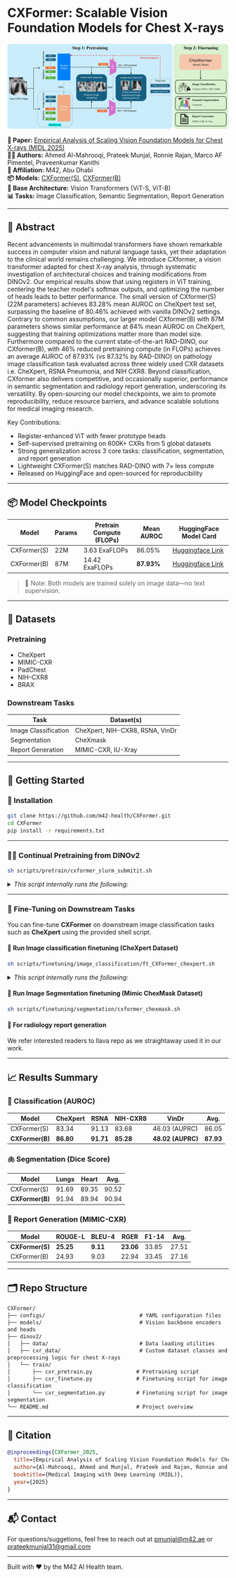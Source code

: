# CXFormer: Scalable Vision Foundation Models for Chest X-rays

![CXFormer](figures/overview.png) <!-- Placeholder for a banner image -->

**📄 Paper:** [Empirical Analysis of Scaling Vision Foundation Models for Chest X-rays (MIDL 2025)](LINK_TO_PAPER)  
**👨‍⚕️ Authors:** Ahmed Al-Mahrooqi, Prateek Munjal, Ronnie Rajan, Marco AF Pimentel, Praveenkumar Kanithi  
**📍 Affiliation:** M42, Abu Dhabi  
**📦 Models:** [CXFormer(S)](https://huggingface.co/m42-health/CXFormer-small), [CXFormer(B)](https://huggingface.co/m42-health/CXFormer-base)  
**🧠 Base Architecture:** Vision Transformers (ViT-S, ViT-B)  
**📊 Tasks:** Image Classification, Semantic Segmentation, Report Generation

---

## 🔬 Abstract

Recent advancements in multimodal transformers have shown remarkable success in computer vision and natural language tasks, yet their adaptation to the clinical world remains challenging. We introduce CXformer, a vision transformer adapted for chest X-ray analysis, through systematic investigation of architectural choices and training modifications from DINOv2. Our empirical results show that using registers in ViT training, centering the teacher model's softmax outputs, and optimizing the number of heads leads to better performance. The small version of CXformer(S) (22M parameters) achieves 83.28\% mean AUROC on CheXpert test set, surpassing the baseline of 80.46\% achieved with vanilla DINOv2 settings. Contrary to common assumptions, our larger model CXformer(B) with 87M parameters shows similar performance at 84\% mean AUROC on CheXpert, suggesting that training optimizations matter more than model size. Furthermore compared to the current state-of-the-art RAD-DINO, our CXformer(B), with 46\% reduced pretraining compute (in FLOPs) achieves an average AUROC of 87.93\% (vs 87.32\% by RAD-DINO) on pathology image classification task evaluated across three widely used CXR datasets i.e. CheXpert, RSNA Pneumonia, and NIH CXR8. Beyond classification, CXformer also delivers competitive, and occasionally superior, performance in semantic segmentation and radiology report generation, underscoring its versatility. By open-sourcing our model checkpoints, we aim to promote reproducibility, reduce resource barriers, and advance scalable solutions for medical imaging research.

Key Contributions:
- Register-enhanced ViT with fewer prototype heads
- Self-supervised pretraining on 600K+ CXRs from 5 global datasets
- Strong generalization across 3 core tasks: classification, segmentation, and report generation
- Lightweight CXFormer(S) matches RAD-DINO with 7× less compute
- Released on HuggingFace and open-sourced for reproducibility

---

## 📦 Model Checkpoints

| Model      | Params | Pretrain Compute (FLOPs) | Mean AUROC | HuggingFace Model Card |
|------------|--------|---------------------------|-------------|-------------------------|
| CXFormer(S)  | 22M    | 3.63 ExaFLOPs             | 86.05%      | [Huggingface Link](https://huggingface.co/m42-health/CXFormer-small)|
| CXFormer(B)  | 87M    | 14.42 ExaFLOPs            | **87.93%**  | [Huggingface Link](https://huggingface.co/m42-health/CXFormer-base) |

> 📌 Note: Both models are trained solely on image data—no text supervision.

---

## 🧪 Datasets

### Pretraining
- CheXpert
- MIMIC-CXR
- PadChest
- NIH-CXR8
- BRAX

### Downstream Tasks
| Task                | Dataset(s)                        |
|---------------------|-----------------------------------|
| Image Classification| CheXpert, NIH-CXR8, RSNA, VinDr   |
| Segmentation        | CheXmask                          |
| Report Generation   | MIMIC-CXR, IU-Xray                |

---

## 🚀 Getting Started

### 🔧 Installation

```bash
git clone https://github.com/m42-health/CXFormer.git
cd CXFormer
pip install -r requirements.txt
```

---

### 🏋️‍♀️ Continual Pretraining from DINOv2

```bash
sh scripts/pretrain/cxformer_slurm_submitit.sh
```
<details>
  <summary><i>This script internally runs the following:</i></summary>

```bash
export PYTORCH_CUDA_ALLOC_CONF=max_split_size_mb:256 # to reduce fragmentation

n_nodes=1

cfg_file=dinov2/configs/pretrain/chexformer_small.yaml

PYTHONPATH=. python dinov2/run/train/train.py \
--nodes $n_nodes \
--nodelist "worker-13" \
--config-file $cfg_file \
--output-dir output_ablations_new/pretrain/chexformer_small_slurm/
```
</details>

---

### 🎯 Fine-Tuning on Downstream Tasks

You can fine-tune **CXFormer** on downstream image classification tasks such as **CheXpert** using the provided shell script.

#### 🚀 Run Image classification finetuning (CheXpert Dataset)

```bash
sh scripts/finetuning/image_classification/ft_CXFormer_chexpert.sh
```
<details>
  <summary><i>This script internally runs the following:</i></summary>

```bash
export CUDA_VISIBLE_DEVICES=0
n_epochs=100
pretrained_wt="m42-health/CXFormer-small"

PYTHONPATH=. deepspeed dinov2/train/cxr_finetune.py \
  --config-file dinov2/configs/downstream/classification/CXFormer_chexpert_small.yaml \
  --output-dir output_ablations_new/finetune/CXFormer_chexpert \
  --exp-name ft_CXFormer \
  --pretrained-weights $pretrained_wt \
  --model-type dinov2 \
  --num-epochs $n_epochs \
  --batch-size 10 \
  --num_workers 1 \
  --seed 7479 \
  --cls-n-layers 4 \
  --apply-avgpool \
  --clf_lr 5e-5 \
  --backbone_lr 5e-7
```

📁 Output
The fine-tuned model, logs, and metrics will be saved in:
```
output_ablations_new/finetune/CXFormer_chexpert/
```
</details>

#### 🚀 Run Image Segmentation finetuning (Mimic ChexMask Dataset)

```bash
sh scripts/finetuning/segmentation/cxformer_chexmask.sh
```

#### 🚀 For radiology report generation
We refer interested readers to llava repo as we straightaway used it in our work.

<!-- ```bash
# # Report generation
# python train_finetune.py --task report_generation --config configs/mimic_cxr_report.yaml
``` -->

---

## 📈 Results Summary

### 🩻 Classification (AUROC)
| Model       | CheXpert | RSNA | NIH-CXR8 | VinDr | Avg. |
|-------------|----------|------|----------|-------|------|
| CXFormer(S)   | 83.34    | 91.13| 83.68    | 46.03 (AUPRC) | 86.05 |
| **CXFormer(B)** | **86.80** | **91.71** | **85.28** | **48.02 (AUPRC)** | **87.93** |

### 🫁 Segmentation (Dice Score)
| Model       | Lungs | Heart | Avg. |
|-------------|-------|-------|------|
| CXFormer(S)   | 91.69 | 89.35 | 90.52 |
| **CXFormer(B)** | 91.94 | 89.94 | 90.94 |

### 📄 Report Generation (MIMIC-CXR)
| Model       | ROUGE-L | BLEU-4 | RGER | F1-14 | Avg. |
|-------------|----------|--------|------|--------|-------|
| **CXFormer(S)** | **25.25** | **9.11** | **23.06** | 33.85 | 27.51 |
| CXFormer(B)   | 24.93   | 9.03   | 22.94 | 33.45 | 27.16 |

---

## 🗂 Repo Structure

```
CXFormer/
├── configs/                              # YAML configuration files
├── models/                               # Vision backbone encoders and heads
├── dinov2/
│   ├── data/                             # Data loading utilities
│   ├── cxr_data/                         # Custom dataset classes and preprocessing logic for chest X-rays
│   └── train/
│       ├── cxr_pretrain.py              # Pretraining script
│       ├── cxr_finetune.py              # Finetuning script for image classification
│       └── cxr_segmentation.py          # Finetuning script for image segmentation
└── README.md                            # Project overview
```

---

## 📜 Citation

```bibtex
@inproceedings{CXFormer_2025,
  title={Empirical Analysis of Scaling Vision Foundation Models for Chest X-rays},
  author={Al-Mahrooqi, Ahmed and Munjal, Prateek and Rajan, Ronnie and Pimentel, Marco AF and Kanithi, Praveenkumar},
  booktitle={Medical Imaging with Deep Learning (MIDL)},
  year={2025}
}
```

---

## 📬 Contact

For questions/suggetions, feel free to reach out at [pmunjal@m42.ae](mailto:pmunjal@m42.ae) or [prateekmunjal31@gmail.com](mailto:prateekmunjal31@gmail.com)

---

Built with ❤️ by the M42 AI Health team.